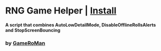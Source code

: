 # RNG Game Helper | [Install](https://github.com/GameRoMan/wildwest/raw/refs/heads/main/rng_game/mod/index.user.js)

#### A script that combines AutoLowDetailMode, DisableOfflineRollsAlerts and StopScreenBouncing

### by [GameRoMan](https://github.com/GameRoMan)
